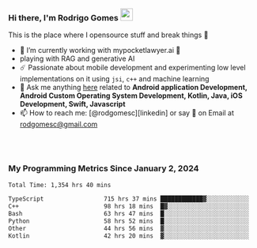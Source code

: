 
### Hi there, I'm Rodrigo Gomes <img src="https://media.giphy.com/media/hvRJCLFzcasrR4ia7z/giphy.gif" width="25px">
This is the place where I opensource stuff and break things 🤣
- 🔭 I’m currently working with mypocketlawyer.ai 💜
- playing with RAG and generative AI
- ☄️ Passionate about mobile development and experimenting low level implementations on it using `jsi`, `c++` and machine learning
- 💬 Ask me anything [here](https://github.com/rodgomesc/rodgomesc/issues) related to <b>Android application Development, Android Custom Operating System Development, Kotlin, Java, iOS Development, Swift, Javascript</b>
- 📫 How to reach me: [@rodgomesc][linkedin] or say 👋 on Email at [rodgomesc@gmail.com](mailto:rodgomesc@gmail.com)


<br/>

<!-- 
<picture>
  <img src="/github-metrics.svg" alt="Metrics">
</picture>
-->

</br>

### My Programming Metrics Since January 2, 2024 


<!--START_SECTION:waka-->

```txt
Total Time: 1,354 hrs 40 mins

TypeScript                 715 hrs 37 mins ████████████▓░░░░░░░░░░░░   51.13 %
C++                        98 hrs 18 mins  █▓░░░░░░░░░░░░░░░░░░░░░░░   07.02 %
Bash                       63 hrs 47 mins  █░░░░░░░░░░░░░░░░░░░░░░░░   04.56 %
Python                     58 hrs 52 mins  █░░░░░░░░░░░░░░░░░░░░░░░░   04.21 %
Other                      44 hrs 56 mins  ▓░░░░░░░░░░░░░░░░░░░░░░░░   03.21 %
Kotlin                     42 hrs 20 mins  ▓░░░░░░░░░░░░░░░░░░░░░░░░   03.03 %
```

<!--END_SECTION:waka-->
